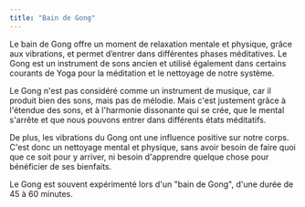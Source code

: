 ```yaml
---
title: "Bain de Gong"
---
```


Le bain de Gong offre un moment de relaxation mentale et physique, grâce aux vibrations, et permet d’entrer dans différentes phases méditatives. Le Gong est un instrument de sons ancien et utilisé également dans certains courants de Yoga pour la méditation et le nettoyage de notre système.

Le Gong n'est pas considéré comme un instrument de musique, car il produit bien des sons, mais pas de mélodie. Mais c'est justement grâce à l'étendue des sons, et à l'harmonie dissonante qui se crée, que le mental s'arrête et que nous pouvons entrer dans différents états méditatifs.

De plus, les vibrations du Gong ont une influence positive sur notre corps. C'est donc un nettoyage mental et physique, sans avoir besoin de faire quoi que ce soit pour y arriver, ni besoin d'apprendre quelque chose pour bénéficier de ses bienfaits.

Le Gong est souvent expérimenté lors d'un "bain de Gong", d'une durée de 45 à 60 minutes.
